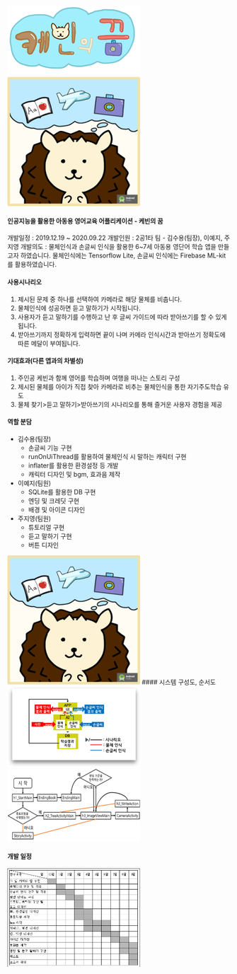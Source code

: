 <img src="./images/kevinsdream1.png" width="300">
<img src="./images/kevinsdream2.png" width="300">

#### 인공지능을 활용한 아동용 영어교육 어플리케이션 - 케빈의 꿈

   개발일정 : 2019.12.19 ~ 2020.09.22
   개발인원 : 2공1타 팀 - 김수용(팀장), 이예지, 주지영
   개발의도 : 물체인식과 손글씨 인식을 활용한 6~7세 아동용 영단어 학습 앱을 만들고자 하였습니다.
             물체인식에는 Tensorflow Lite, 손글씨 인식에는 Firebase ML-kit를 활용하였습니다.
             
             
#### 사용시나리오
   1. 제시된 문제 중 하나를 선택하여 카메라로 해당 물체를 비춥니다.
   2. 물체인식에 성공하면 듣고 말하기가 시작됩니다.
   3. 사용자가 듣고 말하기를 수행하고 난 후 글씨 가이드에 따라 받아쓰기를 할 수 있게 됩니다.
   4. 받아쓰기까지 정확하게 입력하면 끝이 나며 카메라 인식시간과 받아쓰기 정확도에 따른 메달이 부여됩니다.

#### 기대효과(다른 앱과의 차별성)
   1. 주인공 케빈과 함께 영어를 학습하며 여행을 떠나는 스토리 구성
   2. 제시된 물체를 아이가 직접 찾아 카메라로 비추는 물체인식을 통한 자기주도학습 유도
   3. 물체 찾기>듣고 말하기>받아쓰기의 시나리오를 통해 즐거운 사용자 경험을 제공

#### 역할 분담
   - 김수용(팀장)
      + 손글씨 기능 구현
      + runOnUiThread를 활용하여 물체인식 시 말하는 캐릭터 구현
      + inflater를 활용한 환경설정 등 개발
      + 캐릭터 디자인 및 bgm, 효과음 제작
   - 이예지(팀원)
      + SQLite를 활용한 DB 구현
      + 엔딩 및 크레딧 구현
      + 배경 및 아이콘 디자인
   - 주지영(팀원)
      + 튜토리얼 구현
      + 듣고 말하기 구현
      + 버튼 디자인
      

<img src="./images/kevinsdream2.png" width="300">
#### 시스템 구성도, 순서도

<img src="./images/kevinsdream3.png" width="300">

<img src="./images/kevinsdream4.png" width="300">


#### 개발 일정

<img src="./images/kevinsdream5.png" width="300">
